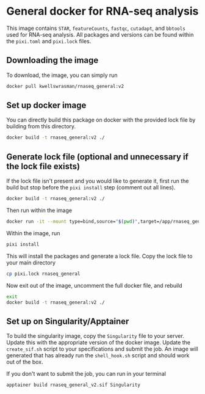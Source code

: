 # General docker for RNA-seq analysis
This image contains `STAR`, `featureCounts`, `fastqc`, `cutadapt`, and `bbtools` used for RNA-seq analysis. All packages and versions can be found within the `pixi.toml` and `pixi.lock` files.

## Downloading the image
To download, the image, you can simply run

```bash
docker pull kwellswrasman/rnaseq_general:v2
```


## Set up docker image

You can directly build this package on docker with the provided lock file by building from this directory.

```bash
docker build -t rnaseq_general:v2 ./
```

## Generate lock file (optional and unnecessary if the lock file exists)
If the lock file isn't present and you would like to generate it, first run the build but stop before the `pixi install` step (comment out all lines).

```bash
docker build -t rnaseq_general:v2 ./
```

Then run within the image

```bash
docker run -it --mount type=bind,source="$(pwd)",target=/app/rnaseq_general rnaseq_general:v2 sh
```

Within the image, run

```bash
pixi install
```

This will install the packages and generate a lock file. Copy the lock file to your main directory

```bash
cp pixi.lock rnaseq_general
```

Now exit out of the image, uncomment the full docker file, and rebuild

```bash
exit
docker build -t rnaseq_general:v2 ./
```

## Set up on Singularity/Apptainer
To build the singularity image, copy the `Singularity` file to your server. Update this with the appropriate version of the docker image. Update the `create_sif.sh` script to your specifications and submit the job. An image will generated that has already run the `shell_hook.sh` script and should work out of the box.

If you don't want to submit the job, you can run in your terminal
```bash
apptainer build rnaseq_general_v2.sif Singularity
```